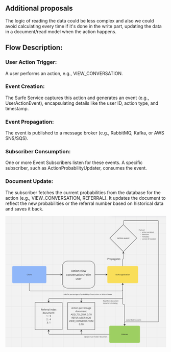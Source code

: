 
## Additional proposals
The logic of reading the data could be less complex and also we could avoid calculating every time if it's done in the write part, updating the data 
in a document/read model  when the action happens.
## Flow Description:

### User Action Trigger:
A user performs an action, e.g., VIEW_CONVERSATION.
### Event Creation:
The Surfe Service captures this action and generates an event (e.g., UserActionEvent), encapsulating details like the user ID, action type, and timestamp.
### Event Propagation:
The event is published to a message broker (e.g., RabbitMQ, Kafka, or AWS SNS/SQS).
### Subscriber Consumption:
One or more Event Subscribers listen for these events. A specific subscriber, such as ActionProbabilityUpdater, consumes the event.
### Document Update:
The subscriber fetches the current probabilities from the database for the action (e.g., VIEW_CONVERSATION, REFERRAL).
It updates the document to reflect the new probabilities or the referral number based on historical data and saves it back.

![improvements.png](improvements.png)